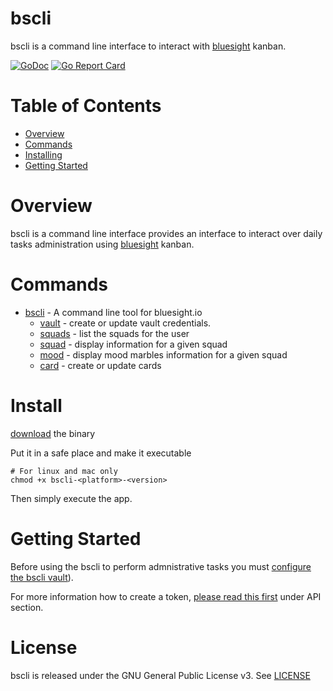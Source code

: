 # bscli

bscli is a command line interface to interact with [bluesight](https://www.bluesight.io/) kanban.

[![GoDoc](https://godoc.org/github.com/marco-ostaska/bscli?status.svg)](https://godoc.org/github.com/marco-ostaska/bscli)
[![Go Report Card](https://goreportcard.com/badge/github.com/marco-ostaska/bscli)](https://goreportcard.com/report/github.com/marco-ostaska/bscli)

# Table of Contents

- [Overview](#overview)
- [Commands](#commands)
- [Installing](#intalling)
- [Getting Started](#getting-started)


# Overview

bscli is a command line interface provides an interface to interact over daily tasks administration using [bluesight](https://www.bluesight.io/) kanban.

# Commands

- [bscli](docs/bscli.md) - A command line tool for bluesight.io
  - [vault](docs/bscli_vault.md) - create or update vault credentials.
  - [squads](docs/bscli_squads.md) - list the squads for the user
  - [squad](docs/bscli_squad.md) - display information for a given squad
  - [mood](docs/bscli_mood.md) - display mood marbles information for a given squad
  - [card](docs/bscli_card.md) - create or update cards

# Install

[download](releases) the binary

Put it in a safe place and make it executable

```shell
# For linux and mac only
chmod +x bscli-<platform>-<version>
```

Then simply execute the app.

# Getting Started

Before using the bscli to perform admnistrative tasks you must [configure the bscli vault](docs/bscli_vault_new.md)).

For more information how to create a token, [please read this first](https://portal.bluesight.io/tutorial.html) under API section.

# License

bscli is released under the GNU General Public License v3. See [LICENSE](LICENSE)

